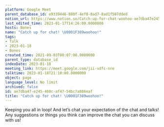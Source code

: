 ```yaml
---
platform: Google Meet
parent_database_id: e9339446-880f-4ef0-8ad7-8ad1f507dded
notion_url: https://www.notion.so/Catch-up-for-chat-woohoo-ae7dba47e245460caf4754bc7a886eaf
last_edited_time: 2023-01-17T14:26:00.0000000
hosts: Bones
name: "Catch up for chat! \U0001F389woohoo!"
tags:
- Talk
- 2023-01-18
- Bones
created_time: 2021-09-03T00:07:00.0000000
parent_type: database_id
indexDate: 2023-01-18
meeting_link: https://meet.google.com/jii-vdfc-nre
talktime: 2023-01-18T21:10:00.0000000
object: page
language_level: No limit
archived: false
id: ae7dba47-e245-460c-af47-54bc7a886eaf
title: "Catch up for chat! \U0001F389woohoo!"
---
```


Keeping you all in loop! And let’s chat your expectation of the chat and talks!
Any suggestions or things you think can improve the chat you can discuss with us!





